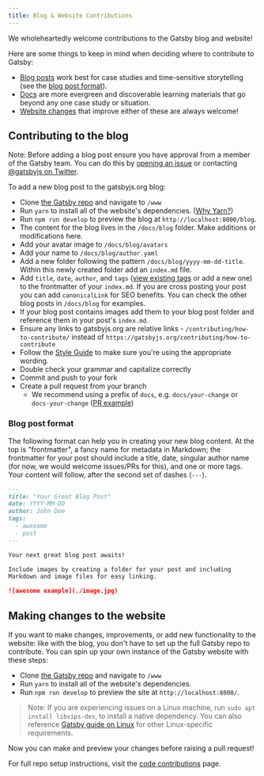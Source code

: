 ```yaml
---
title: Blog & Website Contributions
---
```


We wholeheartedly welcome contributions to the Gatsby blog and website! 

Here are some things to keep in mind when deciding where to contribute to Gatsby:

- [Blog posts](#contributing-to-the-blog) work best for case studies and time-sensitive storytelling (see the [blog post format](#blog-post-format)).
- [Docs](/contributing/docs-contributions/) are more evergreen and discoverable learning materials that go beyond any one case study or situation.
- [Website changes](#making-changes-to-the-website) that improve either of these are always welcome!

## Contributing to the blog

Note: Before adding a blog post ensure you have approval from a member of the Gatsby team. You can do this by [opening an issue](https://github.com/gatsbyjs/gatsby/issues/new/choose) or contacting [@gatsbyjs on Twitter](https://twitter.com/gatsbyjs).

To add a new blog post to the gatsbyjs.org blog:

- Clone [the Gatsby repo](https://github.com/gatsbyjs/gatsby/) and navigate to `/www`
- Run `yarn` to install all of the website's dependencies. ([Why Yarn?](/contributing/setting-up-your-local-dev-environment#using-yarn))
- Run `npm run develop` to preview the blog at `http://localhost:8000/blog`.
- The content for the blog lives in the `/docs/blog` folder. Make additions or modifications here.
- Add your avatar image to `/docs/blog/avatars`
- Add your name to `/docs/blog/author.yaml`
- Add a new folder following the pattern `/docs/blog/yyyy-mm-dd-title`. Within this newly created folder add an `index.md` file.
- Add `title`, `date`, `author`, and `tags` ([view existing tags](https://www.gatsbyjs.org/blog/tags/) or add a new one) to the frontmatter of your `index.md`. If you are cross posting your post you can add `canonicalLink` for SEO benefits. You can check the other blog posts in `/docs/blog` for examples.
- If your blog post contains images add them to your blog post folder and reference them in your post's `index.md`.
- Ensure any links to gatsbyjs.org are relative links - `/contributing/how-to-contribute/` instead of `https://gatsbyjs.org/contributing/how-to-contribute`
- Follow the [Style Guide](https://www.gatsbyjs.org/contributing/gatsby-style-guide/#word-choice) to make sure you're using the appropriate wording.
- Double check your grammar and capitalize correctly
- Commit and push to your fork
- Create a pull request from your branch
  - We recommend using a prefix of `docs`, e.g. `docs/your-change` or `docs-your-change` ([PR example](https://github.com/gatsbyjs/gatsby/commit/9c21394add7906974dcfd22ad5dc1351a99d7ceb#diff-bf544fce773d8a5381f64c37d48d9f12))

### Blog post format

The following format can help you in creating your new blog content. At the top is "frontmatter", a fancy name for metadata in Markdown; the frontmatter for your post should include a title, date, singular author name (for now, we would welcome issues/PRs for this), and one or more tags. Your content will follow, after the second set of dashes (`---`).

```md
---
title: "Your Great Blog Post"
date: YYYY-MM-DD
author: John Doe
tags:
  - awesome
  - post
---

Your next great blog post awaits!

Include images by creating a folder for your post and including
Markdown and image files for easy linking.

![awesome example](./image.jpg)
```

## Making changes to the website

If you want to make changes, improvements, or add new functionality to the website: like with the blog, you don't have to set up the full Gatsby repo to contribute. You can spin up your own instance of the Gatsby website with these steps:

- Clone [the Gatsby repo](https://github.com/gatsbyjs/gatsby/) and navigate to `/www`
- Run `yarn` to install all of the website's dependencies.
- Run `npm run develop` to preview the site at `http://localhost:8000/`.

> Note: If you are experiencing issues on a Linux machine, run `sudo apt install libvips-dev`, to install a native dependency. You can also reference [Gatsby guide on Linux](/docs/gatsby-on-linux/) for other Linux-specific requirements.

Now you can make and preview your changes before raising a pull request!

For full repo setup instructions, visit the [code contributions](/contributing/code-contributions/) page.

